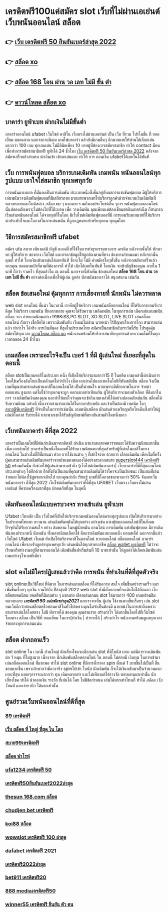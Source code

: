 # เครดิตฟรี100แค่สมัคร  slot  เว็บที่ไม่ผ่านเอเย่นต์ เว็บพนันออนไลน์ สล็อต 

## 👉 [เว็บ เครดิตฟรี 50 ยืนยันเบอร์ล่าสุด 2022](https://mabet.net/register/)
## 👉 [สล็อต xo](https://mabet.net/)
## 👉 [สล็อต 168 โอน ผ่าน วอ เลท ไม่มี ขั้น ต่ํา](https://mabet.net/credit-free-50/)
## 👉 [ดาวน์โหลด สล็อต xo](https://mabet.net/)

##  บาคาร่า ยูฟ่าเบท  ฝากเงินไม่มีขั้นต่ำ

บาคาร่าออนไลน์  ufabet   เว็บไซต์ คาสิโน เว็บตรงไม่ผ่านเอเย่นต์   เป็น เว็บ ที่รวม โปรโมชั่น ที่  ยอดเยี่ยม ตลอดกาล นอกจากจะมีเกม  เกมไพ่บาคาร่า  แล้วยังมีเกมอื่นๆ อีกมากมายให้ท่านได้เลือกเล่นมากกว่า 100 เกม ทุกเกมเล่น ไม่มีลิมิตเพียง 10 บาทผู้ที่ต้องการสมัครสมาชิก   ทำให้ contact  มีคนเพื่อทำการสมัครสมาชิกฟรี  ยูฟ่าได้  24 ชั่วโมง [เว็บ เครดิตฟรี 50 ยืนยันเบอร์ล่าสุด 2022](https://mabet.net/) หลังจากสมัครเสร็จแล้วสามรถ นำเงินเข้า เข้ามาเล่นและ   ทำให้ การ ถอนเงิน ufabetได้เลยในได้ทันที 

## เว็บ  การพนันฟุตบอล  บริการเกมเดิมพัน เกมพนัน พนันออนไลน์ทุกรูปแบบ เอาใจใส่สมาชิก ทุกเพศทุกวัย  

การพนันแทงบอล ที่มั่นคงเป็นการเดิมพัน ประเภทหนึ่งซึ่งขึ้นอยู่กับผลการแข่งขันฟุตบอล มีผู้ให้บริการ เล่นพนันวางเดิมพันฟุตบอลที่มีเสถียรภาพ มากมายพวกเขาให้บริการลูกค้าด้วยจำนวนเงินเดิมพันที่หลากหลายและโบนัสต่าง *สล็อต xo* ๆ มากมาย รวมถึงผลประโยชน์อื่น ๆการ พนันฟุตบอลออนไลน์นั้นปลอดภัยเพราะไม่ต้องไปที่โต๊ะบอล เพื่อ วางเดิมพัน คุณเพียงแค่ต้องเชื่อมต่ออินเทอร์เน็ต ก็สามารถเริ่มเล่นพนันออนไลน์ ได้จากทุกที่ในโลก มีเว็บไซต์เดิมพันฟุตบอลที่มี การยอมรับมากมายที่ให้บริการน่าประทับใจและโอกาสในการเล่นพนัน ที่ถูกกฎหมายสำหรับทุกคน ทุกมุมโลก 

## วิธีการสมัครสมาชิกฟรี   ufabet 

สมัคร ufa  สบาย เพียงแค่มี บัญชี  แบงค์กิ้งที่ใช้ในการทำธุรกรรมทางการ เครดิต หลังจากนั้นให้ ทักหาหา ผู้ให้บริการ ของทาง เว็บไชต์  และกรอกข้อมูลให้ถูกต้องตามที่ทาง ช่องทางกำหนดมา หลังจากนั้นคุณก็ ทำให้ โยกเงินเข้ามาเล่นได้เลยทันที ซึ่งจะไม่ ไม่มี ค่าสมัครใดๆทั้งสิ้น หลังจากสมัครเสร็จแล้วหากคุณ ยอดตามเป้าที่ตามที่ต้องการก็  ทำให้ เบิกได้เลยในทันที โดยเงิน จะเข้าบัญชีของคุณ ภายใน  1 นาที ถือว่า รวดเร็ว ที่สุดแล้วใน ณ ตอนนี้ นอกจากนี้ยังเพิ่ม ข้อเสนอใหม่ **สล็อต 168 โอน ผ่าน วอ เลท ไม่มี ขั้น ต่ํา** อย่างต่อเนื่องเพื่อให้ผู้เล่น ลูกค้า นักพนันของเราได้ สนุกสนาน เช่นกัน

## สล็อต   ข้อเสนอใหม่  คุ้มทุกการ การเสี่ยงทายที่ นักพนัน ไม่ควรพลาด

 web  slot ออนไลน์  ชั้นนำ ในเวลานี้ เราคือผู้ให้บริการ เกมพนันสล็อตออนไลน์ ที่ได้รับการยอมรับว่าดีสุด   ให้บริการ เกมพนัน ที่หลากหลาย คุณจะได้รับความ เพลิดเพลิน ในทุกการเล่น เลือกเล่นเกมพนันสล็อต จาก ค่ายยอดนิยมอย่าง 918KiSS,PG SLOT, XO SLOT, LIVE SLOT เล่นสล็อตออนไลน์ กับเรา  เชื่อถือได้ เพราะเดิมพันกับ เว็บแม่ไม่ผ่าน นายหน้า ไร้ปัญหาเรื่องการโกง  สามารถเล่นแล้ว ทำกำไร ได้จริง การเงินมั่นคง ที่สุดในประเทศไทย สมัครเป็นสมาชิกกับเราวันนี้รับ  โปรสุดคุ้ม สมัครได้ทุกเวลา [ดาวน์โหลด สล็อต xo](https://member.mabet.net/?action=login) พนักงานพร้อมให้บริการสมาชิกทุกท่านด้วยความเต็มที่ในทุกเวลาตลอด 24 ชั่วโมง


##  เกมสล็อต เพราะอะไรจึงเป็น เบอร์ 1 ที่มี ผู้เล่นใหม่ ที่เยอะที่สุดในตอนนี้

 สล็อต slotเป็นเกมคาสิโนประเภท หนึ่ง ที่เปิดให้บริการมามากว่า15 ปี  ในอดีต เกมเหล่านี้ดำเนินการโดยใช้เครื่องคันโยกเป็นหลักแต่ไม่ว่ายังไง เมื่อเวลาผ่านไปและเทคโนโลยีที่ทันสมัยขึ้น สล็อต จึงเป็นเกมที่คุณสามารถเล่นผ่านคาสิโนออนไลน์ได้ เป็นที่น่าสนใจ มากเพราะมีศักยภาพในการ จ่ายค่าตอบแทน สูงมาก แต่ไม่ใช่ว่าทุกเกมจะถูก ออกแบบเท่าเทียมกัน ผู้ให้บริการจะมอบตัวเลือก ที่ดีมากในการ วางเดิมพันเงินของคุณ และทำให้แน่ใจว่าคุณจะเข้าถึงเกมเหล่านี้ได้อย่างปลอดภัยเช่นกัน สล็อตได้รับความนิยม อย่างดี เนื่องจากสามารถเล่นได้ในราคาประหยัด และจำเป็นต้องมี เทคนิค ใดๆ [สบาย99เครดิตฟรี](https://mabet.net/20-free-100/) ที่จำเป็นในการทำเช่นนั้น เกมพนันสล็อต มักเล่นด้วยเหรียญหรือโทเค็นซึ่งทำให้ผู้เล่นมีโอกาส รับรายได้ หากพวกเขาได้รับสัญลักษณ์ที่ตรงกันสามตัวในหนึ่งแถว


## เว็บพนันบาคาร่า ดีที่สุด 2022 

บาคาร่าเป็นเกมไพ่ที่มีต้นกำเนิดมาจากอิตาลี กำเนิด มานานหลายศตวรรษและได้รับความนิยมมากขึ้นเมื่อเวลาผ่านไป บาคาร่าเป็นหนึ่งในเกมที่ได้รับความนิยมมากที่สุดสำหรับผู้ที่เล่นในคาสิโนทางออนไลน์ ในช่วงไม่กี่ปีที่ผ่านมา ด้วย    การใช้งานต่าง ๆ  ที่เข้าใจง่าย ด้วยการ  เลือกเดิมพัน  เพียงไม่กี่ครั้ง ผู้คนสามารถเล่นเดิมพันบาคาร่าจากบ้านของตนเองได้อย่างสะดวกสบาย [superslot444 เครดิตฟรี 50](https://bio.link/tisawago)  พร้อมกันนั้น ยังช่วยให้ผู้เล่นสามารถเข้าถึง {เว็บไซต์เดิมพันบาคาร่า|  เว็บบาคาร่าที่ดีที่สุดออนไลน์ประเภทต่างๆ ได้อีกด้วย อีกทั้งยังเป็นเกมที่คุณสามารถเดิมพันได้ว่าใครจะเป็นฝ่ายชนะ เป็นเกมที่เล่นง่ายและไม่ต้องใช้สูตรมากเกินไป หากคุณกำลัง  เรียนรู้ เกมที่มีโอกาสชนะมากกว่า 50%  จัดเลยเว็บพนันบาคาร่า ดีที่สุด 2022  เว็บไซต์เดิมพันบาคาร่าที่ดีที่สุด UFABET เว็บตรง เว็บตรงไม่ผ่านเอเย่นต์ ที่ครบเครื่องมากที่สุด ปลอดภัยที่สุด ในยุคนี้

##  เดิมพันออนไลน์แบบครบวงจร ทางเข้าเล่น ยูฟ่าเบท 

 Ufabet เว็บหลัก  เป็น  เว็บไซค์ที่เปิดให้บริการเกมพนันออนไลน์ครบทุกรูปแบบ เปิดให้บริการมาอย่างในประเทศไทยมา ยาวนาน  เล่นเดิมพันพนันได้ทุกอย่าง  อย่างเช่น แทงฟุตบอลออนไลน์ที่ในสังคมปัจจุบันได้รับความสนใจ อย่าง ล้มหลาม ในหมู่นักพนัน ออนไลน์ การเดิมพัน แข่งขันฟุตบอล มีการเดิมพันสองประเภทนี่ นักพนัน ทั้งหลายนิยมเลือกใช้  คือการเดิมพันแบบบอลเต็ง บอลสเต็ป นอกจากนี้แล้วเว็บไซค์ Ufabet เว็บแม่  ยังเปิดให้บริการคาสิโนออนไลน์ หวยออนไลน์ สล็อตออนไลน์ บาคาร่าออนไลน์  เพื่อรองรับลูกค้าทุกเพศทุกวัย เล่นพนันได้ทุกสาขาอาชีพ [สล็อต wallet เครดิตฟรี](https://mabet.net/20-free-100/) ไม่ว่าจะเรียนหรือทำงานอยู่ก็สามารถเล่นได้ เดิมพันขั้นต่ำเริ่มต้นที่ 10 บาทเท่านั้น ให้ลูกค้าได้เลือกเดิมพันเล่นเกมอย่างจุใจเลยทีเดียว


##  slot  คงไม่มีใครปฏิเสธแล้วว่าคือ การพนัน ที่ทำเงินที่ดีที่สุดตัวจริง

 slot onlineเป็นวิธีใหม่ ที่ดีมาก ในการเล่นเกมสล็อต ที่ได้รับความ สนใจ  เพิ่มขึ้นอย่างรวดเร็ว และเพิ่มขึ้นเรื่อยๆ ทุกวัน รวมไปถึง ปีล่าสุดปี 2022 web slot  ยังมีศักยภาพที่จะเติบโตได้อีกมาก เว็บสล็อตยอดนิยม  ยอดฮิตที่มีเกมต่าง ๆ มากมาย เลือกเล่นเกมน slot ได้มากกว่า 400 เกมพร้อมธีมหลากหลาย ***เครดิตฟรี 50 แค่สมัครล่าสุด2021*** และเราจะเห็น ผู้เล่น ใช้งานมากขึ้นเรื่อยๆ เล่น slot บนเว็บดีกว่าบ่อนสล็อตหรือบ่อนคาสิโนทั่วไปเพราะคุณไม่จำเป็นต้องมี นายหน้าในการเข้าถึงเพราะสามารถเล่นได้โดยตรง ไม่มี หักรายได้ ของคุณ คุณสามารถ สร้างกำไร ได้มากขึ้นโดยไปที่เว็บไซต์โดยตรง สล็อต เป็นวิธีที่ ยอดเยี่ยม ในการ{ทำเงิน | ทำรายได้ | สร้างกำไร พนักงานพร้อมดูแลทุกเวลาจ่ายตรงทุกการเล่นแน่น

##  สล็อต ฝากถอนเร็ว 

 slot online ใน เวลานี้ ส่วนใหญ่  นักเสี่ยงโชคจะเลือกเล่น  slot ที่มีโบนัส เยอะ แต่มีการวางเดิมพัน ต่อ 1 หมุน  ที่ไม่สูงมาก เนื่องจาก นักเดิมพันสล็อตออนไลน์ ใน ตอนนี้  ไม่ค่อยมี เงินทุน ในการเข้ามาเล่นสล็อตออนไลน์ ที่มากพอ ทำให้ slot online ที่มีการตั้งราคา  spin ตั้งแต่ 1 บาทขึ้นไปเป็นที่ ชื่นชอบมากขึ้น เพราะถ้าหากว่ามีดวงจริง  spinไปเข้า โบนัส นักเดิมพัน ก็จะได้เงินกลับมาเป็นจำนวนมาก เยอะที่สุด  เผลอๆอาจจะมากกว่า ทุน เดิมหลายเท่า และไม่เพียงแต่ได้รางวัล ตอบแทนมาเท่านั้น  นักเสี่ยงโชค ทำได้  นำออกเงิน รางวัล ที่เล่นได้ โดย ไม่มีข้อกำหนด  เล่นได้มากเท่าไหนก็ ทำได้ *สล็อต เว็บไหนดี แตกง่าย*  เบิก ได้มากเท่านั้น


## ศูนย์รวมเว็บพนันออนไลน์ที่ดีที่สุด

### [89 เครดิตฟรี](https://atom.io/themes/สมัครสมาชิก%20ฟรีเครดิต%20บทความ%20สล็อต%20008%20สล็อต%20PG%2020รับ100%20เว็บตรง100%)
### [เว็บ สล็อต ที่ ใหญ่ ที่สุด ใน โลก](https://atom.io/themes/สมัครสมาชิก%20ฟรีเครดิต%20เครดิตฟรี%20กดรับเอง%20ล่าสุด%20008%20สล็อต%20PG%2020รับ100%20เว็บตรง100%)
### [สบาย99เครดิตฟรี](https://atom.io/themes/สมัครสมาชิก%20ฟรีเครดิต%20สล็อต1150%20008%20สล็อต%20PG%2020รับ100%20เว็บตรง100%)
### [สล็อต ฟาโรห์](https://atom.io/themes/สมัครสมาชิก%20ฟรีเครดิต%20boinclub%20เครดิตฟรี%20008%20สล็อต%20PG%2020รับ100%20เว็บตรง100%)
### [ufa1234 เครดิตฟรี 50](https://atom.io/themes/สมัครสมาชิก%20ฟรีเครดิต%20สล็อตxo1688%20008%20สล็อต%20PG%2020รับ100%20เว็บตรง100%)
### [เครดิตฟรี50ยืนยันเบอร์2022ล่าสุด](https://atom.io/themes/สมัครสมาชิก%20ฟรีเครดิต%20lucky777%20เครดิตฟรี%20008%20สล็อต%20PG%2020รับ100%20เว็บตรง100%)
### [thesun 168.com สล็อต](https://atom.io/themes/สมัครสมาชิก%20ฟรีเครดิต%20แอดไลน์กลุ่มไลน์%20แชร์%20เครดิตฟรี%20008%20สล็อต%20PG%2020รับ100%20เว็บตรง100%)
### [chudjen bet เครดิตฟรี](https://atom.io/themes/สมัครสมาชิก%20ฟรีเครดิต%20เครดิตฟรี%20กด%20รับ%20เอง%2088%202022%20008%20สล็อต%20PG%2020รับ100%20เว็บตรง100%)
### [koi88 สล็อต](https://atom.io/themes/สมัครสมาชิก%20ฟรีเครดิต%20สล็อตxo%20888%20วอลเล็ต%20008%20สล็อต%20PG%2020รับ100%20เว็บตรง100%)
### [wowslot เครดิตฟรี 100 ล่าสุด](https://atom.io/themes/สมัครสมาชิก%20ฟรีเครดิต%20สล็อตroyal%20008%20สล็อต%20PG%2020รับ100%20เว็บตรง100%)
### [dafabet เครดิตฟรี 2021](https://atom.io/themes/สมัครสมาชิก%20ฟรีเครดิต%20wowgame%20เครดิตฟรี%20ล่าสุด%20008%20สล็อต%20PG%2020รับ100%20เว็บตรง100%)
### [เครดิตฟรี2022ล่าสุด](https://atom.io/themes/สมัครสมาชิก%20ฟรีเครดิต%20super%20slot777%20เครดิตฟรี%2030%20ยืนยันเบอร์%20008%20สล็อต%20PG%2020รับ100%20เว็บตรง100%)
### [bet911 เครดิตฟรี20](https://atom.io/themes/สมัครสมาชิก%20ฟรีเครดิต%20สล็อต%20วอลเล็ต%20ไม่มีขั้นต่ํา%20008%20สล็อต%20PG%2020รับ100%20เว็บตรง100%)
### [888 mediaเครดิตฟรี50](https://atom.io/themes/สมัครสมาชิก%20ฟรีเครดิต%20สล็อต666ฟรี%20008%20สล็อต%20PG%2020รับ100%20เว็บตรง100%)
### [winner55 เครดิตฟรี ยืนยัน ตัว ตน](https://atom.io/themes/สมัครสมาชิก%20ฟรีเครดิต%20sco88%20เครดิตฟรี%20133%20008%20สล็อต%20PG%2020รับ100%20เว็บตรง100%)